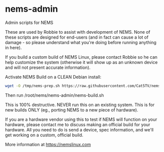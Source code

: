 # nems-admin
Admin scripts for NEMS

These are used by Robbie to assist with development of NEMS. None of these scripts are designed for end-users (and in fact can cause a lot of damage - so please understand what you're doing before running anything in here).

If you build a custom build of NEMS Linux, please contact Robbie so he can help customize the system (otherwise it will show up as an unknown device and will not present accurate information).

Activate NEMS Build on a CLEAN Debian install:
```bash
wget -O /tmp/nems-prep.sh https://raw.githubusercontent.com/Cat5TV/nems-admin/master/nems-prep.sh && chmod +x /tmp/nems-prep.sh && /tmp/nems-prep.sh
```

Then run /root/nems/nems-admin/nems-build.sh

This is 100% destructive. NEVER run this on an existing system. This is for new builds ONLY (eg., porting NEMS to a new piece of hardware).

If you are a hardware vendor using this to test if NEMS will function on your hardware, please contact me to discuss making an official build for your hardware. All you need to do is send a device, spec information, and we'll get working on a custom, official build.

More information at https://nemslinux.com
